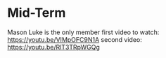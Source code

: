 # Mid-Term
Mason Luke is the only member
first video to watch: https://youtu.be/VIMpOFC9N1A 
second video: https://youtu.be/RlT3TRpWGQg
